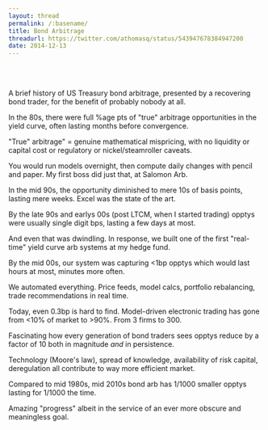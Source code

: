 ```yaml
---
layout: thread
permalink: /:basename/
title: Bond Arbitrage
threadurl: https://twitter.com/athomasq/status/543947678384947200
date: 2014-12-13
---
```


<br/>
<br/>

A brief history of US Treasury bond arbitrage, presented by a recovering bond trader, for the benefit of probably nobody at all.

In the 80s, there were full %age pts of "true" arbitrage opportunities in the yield curve, often lasting months before convergence.

"True" arbitrage" = genuine mathematical mispricing, with no liquidity or capital cost or regulatory or nickel/steamroller caveats.

You would run models overnight, then compute daily changes with pencil and paper. My first boss did just that, at Salomon Arb.

In the mid 90s, the opportunity diminished to mere 10s of basis points, lasting mere weeks. Excel was the state of the art.

By the late 90s and earlys 00s (post LTCM, when I started trading) opptys were usually single digit bps, lasting a few days at most.

And even that was dwindling. In response, we built one of the first "real-time" yield curve arb systems at my hedge fund. 

By the mid 00s, our system was capturing <1bp opptys which would last hours at most, minutes more often. 

We automated everything. Price feeds, model calcs, portfolio rebalancing, trade recommendations in real time.

Today, even 0.3bp is hard to find. Model-driven electronic trading has gone from <10% of market to >90%. From 3 firms to 300.

Fascinating how every generation of bond traders sees opptys reduce by a factor of 10 both in magnitude *and* in persistence. 

Technology (Moore's law), spread of knowledge, availability of risk capital, deregulation all contribute to way more efficient market.

Compared to mid 1980s, mid 2010s bond arb has 1/1000 smaller opptys lasting for 1/1000 the time. 

Amazing "progress" albeit in the service of an ever more obscure and meaningless goal.
